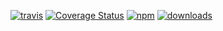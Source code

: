 [![travis][travis-image]][travis-url]
[![Coverage Status](https://coveralls.io/repos/rthewhite/andux/badge.svg?branch=master&service=github)](https://coveralls.io/github/rthewhite/andux?branch=master)
[![npm][npm-image]][npm-url]
[![downloads][downloads-image]][downloads-url]

[travis-image]: https://img.shields.io/travis/rthewhite/andux.svg?style=flat
[travis-url]: https://travis-ci.org/rthewhite/andux
[npm-image]: https://img.shields.io/npm/v/andux.svg?style=flat
[npm-url]: https://npmjs.org/package/andux
[downloads-image]: https://img.shields.io/npm/dm/andux.svg?style=flat
[downloads-url]: https://npmjs.org/package/andux